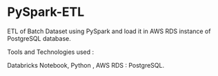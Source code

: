 # PySpark-ETL

ETL of Batch Dataset using PySpark and load it in AWS RDS instance of PostgreSQL database.

Tools and Technologies used :

Databricks Notebook, Python , AWS RDS : PostgreSQL.
